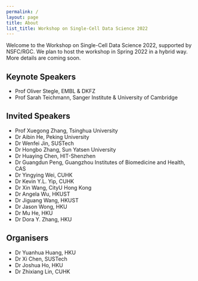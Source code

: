 ```yaml
---
permalink: /
layout: page
title: About
list_title: Workshop on Single-Cell Data Science 2022
---
```



Welcome to the Workshop on Single-Cell Data Science 2022, supported by NSFC/RGC. We plan to host the workshop in Spring 2022 in a hybrid way. More details are coming soon.


## Keynote Speakers

* Prof Oliver Stegle, EMBL & DKFZ
* Prof Sarah Teichmann, Sanger Institute & University of Cambridge


## Invited Speakers

* Prof Xuegong Zhang, Tsinghua University
* Dr Aibin He, Peking University
* Dr Wenfei Jin, SUSTech
* Dr Hongbo Zhang, Sun Yatsen University
* Dr Huaying Chen, HIT-Shenzhen
* Dr Guangdun Peng, Guangzhou Institutes of Biomedicine and Health, CAS
* Dr Yingying Wei, CUHK
* Dr Kevin Y.L. Yip, CUHK
* Dr Xin Wang, CityU Hong Kong
* Dr Angela Wu, HKUST
* Dr Jiguang Wang, HKUST
* Dr Jason Wong, HKU
* Dr Mu He, HKU
* Dr Dora Y. Zhang, HKU


## Organisers
* Dr Yuanhua Huang, HKU
* Dr Xi Chen, SUSTech
* Dr Joshua Ho, HKU
* Dr Zhixiang Lin, CUHK
